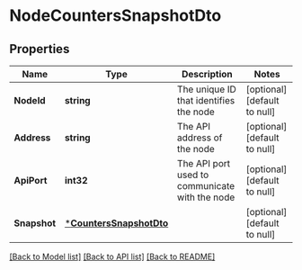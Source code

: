 # NodeCountersSnapshotDto

## Properties
Name | Type | Description | Notes
------------ | ------------- | ------------- | -------------
**NodeId** | **string** | The unique ID that identifies the node | [optional] [default to null]
**Address** | **string** | The API address of the node | [optional] [default to null]
**ApiPort** | **int32** | The API port used to communicate with the node | [optional] [default to null]
**Snapshot** | [***CountersSnapshotDto**](CountersSnapshotDTO.md) |  | [optional] [default to null]

[[Back to Model list]](../README.md#documentation-for-models) [[Back to API list]](../README.md#documentation-for-api-endpoints) [[Back to README]](../README.md)

